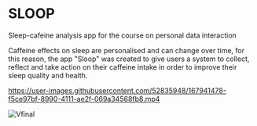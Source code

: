 # SLOOP
Sleep-cafeine analysis app for the course on personal data interaction

Caffeine effects on sleep are personalised and can change over time, for this reason, the app "Sloop" was created to 
give users a system to collect, reflect and take action on their caffeine intake in order to improve their sleep 
quality and health.



https://user-images.githubusercontent.com/52835948/167941478-f5ce97bf-8990-4111-ae2f-069a34568fb8.mp4


![Vfinal](https://user-images.githubusercontent.com/52835948/167941581-cd1369c2-6d91-4aed-bcdf-261f0395fdb3.png)
